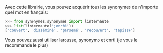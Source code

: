Avec cette librairie, vous pouvez acquérir tous les synonymes de n'importe quel mot en français:
```python
>>> from synonymes.synonymes import linternaute
>>> list(linternaute('jonché'))
['couvert', 'disséminé', 'parsemé', 'recouvert', 'tapissé']
```
Vous pouvez aussi utiliser larousse, synonymo et cnrtl (je vous le recommande le plus)